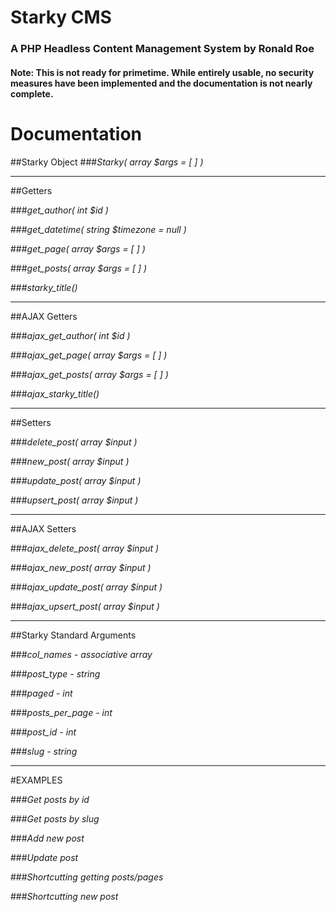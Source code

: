# Starky CMS
### A PHP Headless Content Management System by Ronald Roe

#### Note: This is not ready for primetime. While entirely usable, no security measures have been implemented and the documentation is not nearly complete.

# Documentation

##Starky Object
###*Starky( array $args = [ ] )*

----
##Getters

###*get_author( int $id )*

###*get_datetime( string $timezone = null )*

###*get_page( array $args = [ ] )*

###*get_posts( array $args = [ ] )*

###*starky_title()*

----
##AJAX Getters

###*ajax_get_author( int $id )*

###*ajax_get_page( array $args = [ ] )*

###*ajax_get_posts( array $args = [ ] )*

###*ajax_starky_title()*

----
##Setters

###*delete_post( array $input )*

###*new_post( array $input )*

###*update_post( array $input )*

###*upsert_post( array $input )*

----
##AJAX Setters

###*ajax_delete_post( array $input )*

###*ajax_new_post( array $input )*

###*ajax_update_post( array $input )*

###*ajax_upsert_post( array $input )*

----
##Starky Standard Arguments

###*col_names - associative array*

###*post_type - string*

###*paged - int*

###*posts_per_page - int*

###*post_id - int*

###*slug - string*

----
#EXAMPLES

###*Get posts by id*

###*Get posts by slug*

###*Add new post*

###*Update post*

###*Shortcutting getting posts/pages*

###*Shortcutting new post*